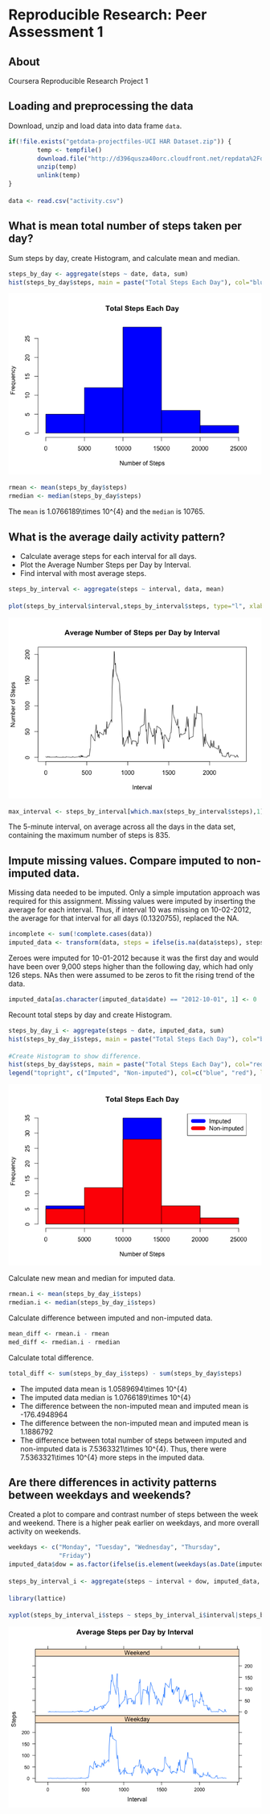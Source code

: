 # Reproducible Research: Peer Assessment 1

## About

Coursera Reproducible Research Project 1

## Loading and preprocessing the data

Download, unzip and load data into data frame `data`. 

```r
if(!file.exists("getdata-projectfiles-UCI HAR Dataset.zip")) {
        temp <- tempfile()
        download.file("http://d396qusza40orc.cloudfront.net/repdata%2Fdata%2Factivity.zip",temp)
        unzip(temp)
        unlink(temp)
}

data <- read.csv("activity.csv")
```


## What is mean total number of steps taken per day?
Sum steps by day, create Histogram, and calculate mean and median.

```r
steps_by_day <- aggregate(steps ~ date, data, sum)
hist(steps_by_day$steps, main = paste("Total Steps Each Day"), col="blue", xlab="Number of Steps")
```

![](PA1_template_files/figure-html/unnamed-chunk-2-1.png)<!-- -->

```r
rmean <- mean(steps_by_day$steps)
rmedian <- median(steps_by_day$steps)
```

The `mean` is 1.0766189\times 10^{4} and the `median` is 10765.

## What is the average daily activity pattern?

* Calculate average steps for each interval for all days. 
* Plot the Average Number Steps per Day by Interval. 
* Find interval with most average steps. 

```r
steps_by_interval <- aggregate(steps ~ interval, data, mean)

plot(steps_by_interval$interval,steps_by_interval$steps, type="l", xlab="Interval", ylab="Number of Steps",main="Average Number of Steps per Day by Interval")
```

![](PA1_template_files/figure-html/unnamed-chunk-3-1.png)<!-- -->

```r
max_interval <- steps_by_interval[which.max(steps_by_interval$steps),1]
```

The 5-minute interval, on average across all the days in the data set, containing the maximum number of steps is 835.

## Impute missing values. Compare imputed to non-imputed data.
Missing data needed to be imputed. Only a simple imputation approach was required for this assignment. 
Missing values were imputed by inserting the average for each interval. Thus, if interval 10 was missing on 10-02-2012, the average for that interval for all days (0.1320755), replaced the NA. 

```r
incomplete <- sum(!complete.cases(data))
imputed_data <- transform(data, steps = ifelse(is.na(data$steps), steps_by_interval$steps[match(data$interval, steps_by_interval$interval)], data$steps))
```

Zeroes were imputed for 10-01-2012 because it was the first day and would have been over 9,000 steps higher than the following day, which had only 126 steps. NAs then were assumed to be zeros to fit the rising trend of the data. 

```r
imputed_data[as.character(imputed_data$date) == "2012-10-01", 1] <- 0
```

Recount total steps by day and create Histogram. 

```r
steps_by_day_i <- aggregate(steps ~ date, imputed_data, sum)
hist(steps_by_day_i$steps, main = paste("Total Steps Each Day"), col="blue", xlab="Number of Steps")

#Create Histogram to show difference. 
hist(steps_by_day$steps, main = paste("Total Steps Each Day"), col="red", xlab="Number of Steps", add=T)
legend("topright", c("Imputed", "Non-imputed"), col=c("blue", "red"), lwd=10)
```

![](PA1_template_files/figure-html/unnamed-chunk-6-1.png)<!-- -->

Calculate new mean and median for imputed data. 

```r
rmean.i <- mean(steps_by_day_i$steps)
rmedian.i <- median(steps_by_day_i$steps)
```

Calculate difference between imputed and non-imputed data.

```r
mean_diff <- rmean.i - rmean
med_diff <- rmedian.i - rmedian
```

Calculate total difference.

```r
total_diff <- sum(steps_by_day_i$steps) - sum(steps_by_day$steps)
```
* The imputed data mean is 1.0589694\times 10^{4}
* The imputed data median is 1.0766189\times 10^{4}
* The difference between the non-imputed mean and imputed mean is -176.4948964
* The difference between the non-imputed mean and imputed mean is 1.1886792
* The difference between total number of steps between imputed and non-imputed data is 7.5363321\times 10^{4}. Thus, there were 7.5363321\times 10^{4} more steps in the imputed data.


## Are there differences in activity patterns between weekdays and weekends?
Created a plot to compare and contrast number of steps between the week and weekend. There is a higher peak earlier on weekdays, and more overall activity on weekends.  

```r
weekdays <- c("Monday", "Tuesday", "Wednesday", "Thursday", 
              "Friday")
imputed_data$dow = as.factor(ifelse(is.element(weekdays(as.Date(imputed_data$date)),weekdays), "Weekday", "Weekend"))

steps_by_interval_i <- aggregate(steps ~ interval + dow, imputed_data, mean)

library(lattice)

xyplot(steps_by_interval_i$steps ~ steps_by_interval_i$interval|steps_by_interval_i$dow, main="Average Steps per Day by Interval",xlab="Interval", ylab="Steps",layout=c(1,2), type="l")
```

![](PA1_template_files/figure-html/unnamed-chunk-10-1.png)<!-- -->
